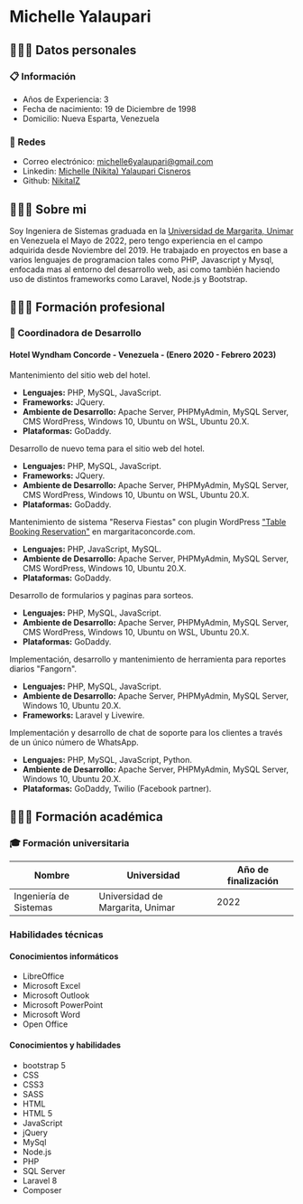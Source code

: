 # **Michelle Yalaupari**

## **🙋🏻‍♀️ Datos personales**

### **📋 Información**

-   Años de Experiencia: 3
-   Fecha de nacimiento: 19 de Diciembre de 1998
-   Domicilio: Nueva Esparta, Venezuela

### **📲 Redes**

-   Correo electrónico: [michelle6yalaupari@gmail.com](mailto:michelle6yalaupari@gmail.com)
-   Linkedin: [Michelle (Nikita) Yalaupari Cisneros](https://www.linkedin.com/in/michelle-yalaupari-cisneros/)
-   Github: [NikitaIZ](https://github.com/NikitaIZ)

## **👩🏻‍💻 Sobre mi**

Soy Ingeniera de Sistemas graduada en la [Universidad de Margarita, Unimar](https://www.unimar.edu.ve/) en Venezuela el Mayo de 2022, pero tengo experiencia en el campo adquirida desde Noviembre del 2019. He trabajado en proyectos en base a varios lenguajes de programacion tales como PHP, Javascript y Mysql, enfocada mas al entorno del desarrollo web, asi como también haciendo uso de distintos frameworks como Laravel, Node.js y Bootstrap.

## **👩🏻‍💼 Formación profesional**

### **💼 Coordinadora de Desarrollo**

#### **Hotel Wyndham Concorde - Venezuela - (Enero 2020 - Febrero 2023)**

Mantenimiento del sitio web del hotel.

-   **Lenguajes:** PHP, MySQL, JavaScript.
-   **Frameworks:** JQuery.
-   **Ambiente de Desarrollo:** Apache Server, PHPMyAdmin, MySQL Server, CMS WordPress, Windows 10, Ubuntu on WSL, Ubuntu 20.X.
-   **Plataformas:** GoDaddy.

Desarrollo de nuevo tema para el sitio web del hotel.

-   **Lenguajes:** PHP, MySQL, JavaScript.
-   **Frameworks:** JQuery.
-   **Ambiente de Desarrollo:** Apache Server, PHPMyAdmin, MySQL Server, CMS WordPress, Windows 10, Ubuntu on WSL, Ubuntu 20.X.
-   **Plataformas:** GoDaddy.

Mantenimiento de sistema "Reserva Fiestas" con plugin WordPress ["Table Booking Reservation"](https://codecanyon.net/item/restaurant-reservation-table-booking-with-seat-reservation-for-woocommerce/24622793) en margaritaconcorde.com.

-   **Lenguajes:** PHP, JavaScript, MySQL.
-   **Ambiente de Desarrollo:** Apache Server, PHPMyAdmin, MySQL Server, CMS WordPress, Windows 10, Ubuntu 20.X.
-   **Plataformas:** GoDaddy.

Desarrollo de formularios y paginas para sorteos.

-   **Lenguajes:** PHP, MySQL, JavaScript.
-   **Ambiente de Desarrollo:** Apache Server, PHPMyAdmin, MySQL Server, CMS WordPress, Windows 10, Ubuntu on WSL, Ubuntu 20.X.
-   **Plataformas:** GoDaddy.

Implementación, desarrollo y mantenimiento de herramienta para reportes diarios "Fangorn".

-   **Lenguajes:** PHP, MySQL, JavaScript.
-   **Ambiente de Desarrollo:** Apache Server, PHPMyAdmin, MySQL Server, Windows 10, Ubuntu 20.X.
-   **Frameworks:** Laravel y Livewire.


Implementación y desarrollo de chat de soporte para los clientes a través de un único número de WhatsApp.

-   **Lenguajes:** PHP, MySQL, JavaScript, Python.
-   **Ambiente de Desarrollo:** Apache Server, PHPMyAdmin, MySQL Server, Windows 10, Ubuntu 20.X.
-   **Plataformas:** GoDaddy, Twilio (Facebook partner).

## **👩🏻‍🎓 Formación académica**

### **🎓 Formación universitaria**

| Nombre                 | Universidad                           | Año de finalización |
| ---------------------- | ------------------------------------- | ------------------- |
| Ingeniería de Sistemas | Universidad de Margarita, Unimar      | 2022                |

### **Habilidades técnicas**

#### **Conocimientos informáticos**

-   LibreOffice
-   Microsoft Excel
-   Microsoft Outlook
-   Microsoft PowerPoint
-   Microsoft Word
-   Open Office

#### **Conocimientos y habilidades**

-   bootstrap 5
-   CSS
-   CSS3
-   SASS
-   HTML
-   HTML 5
-   JavaScript
-   jQuery
-   MySql
-   Node.js
-   PHP
-   SQL Server
-   Laravel 8
-   Composer
